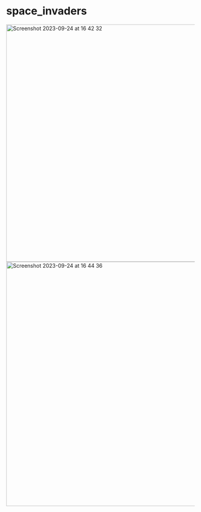 # space_invaders


<img width="634" alt="Screenshot 2023-09-24 at 16 42 32" src="https://github.com/BMilliet/space_invaders/assets/39925357/ad416303-f661-4dc6-9f1a-cbeae553d0f4">


<img width="653" alt="Screenshot 2023-09-24 at 16 44 36" src="https://github.com/BMilliet/space_invaders/assets/39925357/cf34efd0-c24a-4edf-86e0-62259c0ace9f">

